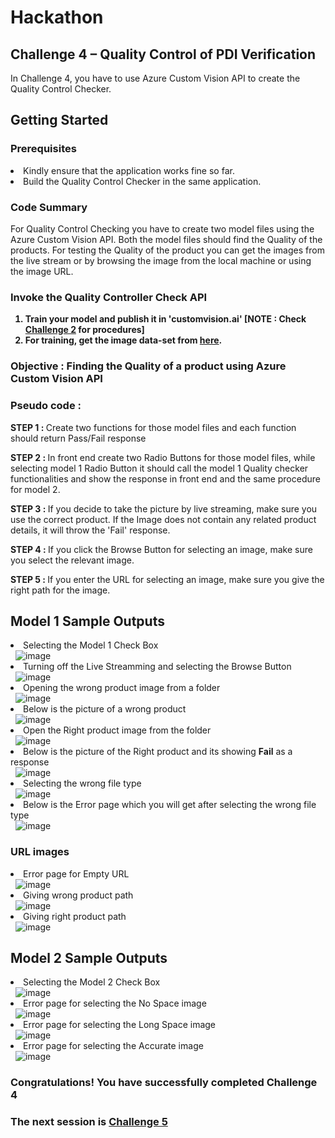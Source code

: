 <h1>Hackathon</h1>
<h2>Challenge 4 – Quality Control of PDI Verification</h2>
<p>In Challenge 4, you have to use Azure Custom Vision API to create the Quality Control Checker.</p>
<h2>Getting Started</h2>
<h3>Prerequisites</h3>
<li>Kindly ensure that the application works fine so far.</li>
<li>Build the Quality Control Checker in the same application.</li>
<h3>Code Summary</h3>
<p>For Quality Control Checking you have to create two model files using the Azure Custom Vision API. Both the model files should find the Quality of the products. For testing the Quality of the product you can get the images from the live stream or by browsing the image from the local machine or using the image URL.</p>
<h3>Invoke the Quality Controller Check API</h3>
<ol>
  <strong>
      <li>Train your model and publish it in 'customvision.ai' [NOTE : Check <a href="https://github.com/jumpstartninjatech/AI-TechSeries/blob/master/Challenge2.md">Challenge 2</a> for procedures]</li>
      <li>For training, get the image data-set from <a href="https://github.com/jumpstartninjatech/AI-TechSeries/tree/master/HOL/AI_Series_Starter_Kit/images/QualityCheck">here</a>.</li>
  </strong>
</ol>
<h3>Objective : Finding the Quality of a product using Azure Custom Vision API</h3>
<h3>Pseudo code : </h3>
<p><b>STEP 1 : </b>Create two functions for those model files and each function should return Pass/Fail response</p>
<p><b>STEP 2 : </b>In front end create two Radio Buttons for those model files, while selecting model 1 Radio Button it should call the model 1 Quality checker functionalities and show the response in front end and the same procedure for model 2.</p>
<p><b>STEP 3 : </b>If you decide to take the picture by live streaming, make sure you use the correct product. If the Image does not contain any related product details, it will throw the 'Fail' response.</p>
<p><b>STEP 4 : </b>If you click the Browse Button for selecting an image, make sure you select the relevant image.</p>
<p><b>STEP 5 : </b>If you enter the URL for selecting an image, make sure you give the right path for the image.</p>
<h2>Model 1 Sample Outputs</h2>
<li>Selecting the Model 1 Check Box</li>&nbsp;
<img src="http://139.59.61.161/Hackathon/MSWorkshop2019/Quality_Check/Model1_output/output_1.PNG" alt="image" style="max-width:100%;">&nbsp;
<li>Turning off the Live Streamming and selecting the Browse Button</li>&nbsp;
<img src="http://139.59.61.161/Hackathon/MSWorkshop2019/Quality_Check/Model1_output/output_2.PNG" alt="image" style="max-width:100%;">&nbsp;
<li>Opening the wrong product image from a folder</li>&nbsp;
<img src="http://139.59.61.161/Hackathon/MSWorkshop2019/Quality_Check/Model1_output/output_3.PNG" alt="image" style="max-width:100%;">&nbsp;
<li>Below is the picture of a wrong product</li>&nbsp;
<img src="http://139.59.61.161/Hackathon/MSWorkshop2019/Quality_Check/Model1_output/output_4.PNG" alt="image" style="max-width:100%;">&nbsp;
<li>Open the Right product image from the folder</li>&nbsp;
<img src="http://139.59.61.161/Hackathon/MSWorkshop2019/Quality_Check/Model1_output/output_5.PNG" alt="image" style="max-width:100%;">&nbsp;
<li>Below is the picture of the Right product and its showing <b>Fail</b> as a response</li>&nbsp;
<img src="http://139.59.61.161/Hackathon/MSWorkshop2019/Quality_Check/Model1_output/output_6.PNG" alt="image" style="max-width:100%;">&nbsp;
<li>Selecting the wrong file type</li>&nbsp;
<img src="http://139.59.61.161/Hackathon/MSWorkshop2019/Quality_Check/Model1_output/output_7.PNG" alt="image" style="max-width:100%;">&nbsp;
<li>Below is the Error page which you will get after selecting the wrong file type</li>&nbsp;
<img src="http://139.59.61.161/Hackathon/MSWorkshop2019/Quality_Check/Model1_output/output_8.PNG" alt="image" style="max-width:100%;">&nbsp;
<h3>URL images</h3>
<li>Error page for Empty URL</li>&nbsp;
<img src="http://139.59.61.161/Hackathon/MSWorkshop2019/Quality_Check/Model1_output/output_9.PNG" alt="image" style="max-width:100%;">&nbsp;
<li>Giving wrong product path</li>&nbsp;
<img src="http://139.59.61.161/Hackathon/MSWorkshop2019/Quality_Check/Model1_output/output_10.PNG" alt="image" style="max-width:100%;">&nbsp;
<li>Giving right product path</li>&nbsp;
<img src="http://139.59.61.161/Hackathon/MSWorkshop2019/Quality_Check/Model1_output/output_11.PNG" alt="image" style="max-width:100%;">&nbsp;
<h2>Model 2 Sample Outputs</h2>
<li>Selecting the Model 2 Check Box</li>&nbsp;
<img src="http://139.59.61.161/Hackathon/MSWorkshop2019/Quality_Check/Model2_output/output1.PNG" alt="image" style="max-width:100%;">&nbsp;
<li>Error page for selecting the No Space image</li>&nbsp;
<img src="http://139.59.61.161/Hackathon/MSWorkshop2019/Quality_Check/Model2_output/output2.PNG" alt="image" style="max-width:100%;">&nbsp;
<li>Error page for selecting the Long Space image</li>&nbsp;
<img src="http://139.59.61.161/Hackathon/MSWorkshop2019/Quality_Check/Model2_output/output3.PNG" alt="image" style="max-width:100%;">&nbsp;
<li>Error page for selecting the Accurate image</li>&nbsp;
<img src="http://139.59.61.161/Hackathon/MSWorkshop2019/Quality_Check/Model2_output/output4.PNG" alt="image" style="max-width:100%;">&nbsp;
<h3>Congratulations! You have successfully completed Challenge 4</h3>
<h3>The next session is <a href="https://github.com/jumpstartninjatech/AI-TechSeries/blob/master/Challenge5.md">Challenge 5</a></h3>